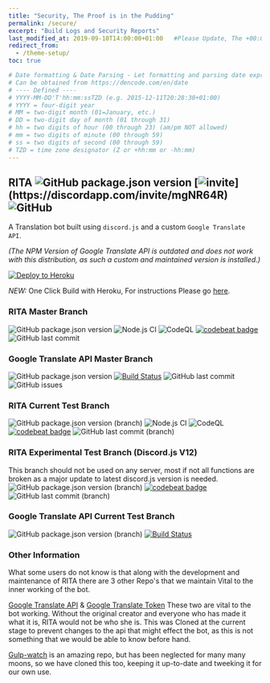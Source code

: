 ```yaml
---
title: "Security, The Proof is in the Pudding"
permalink: /secure/
excerpt: "Build Logs and Security Reports"
last_modified_at: 2019-09-10T14:00:00+01:00   #Please Update, The +00:00 is the Time Zone difference
redirect_from:
  - /theme-setup/
toc: true

# Date formatting & Date Parsing - Let formatting and parsing date expressed in ISO8601 format.
# Can be obtained from https://dencode.com/en/date
# ---- Defined ----
# YYYY-MM-DD'T'hh:mm:ssTZD (e.g. 2015-12-11T20:28:30+01:00)
# YYYY = four-digit year
# MM = two-digit month (01=January, etc.)
# DD = two-digit day of month (01 through 31)
# hh = two digits of hour (00 through 23) (am/pm NOT allowed)
# mm = two digits of minute (00 through 59)
# ss = two digits of second (00 through 59)
# TZD = time zone designator (Z or +hh:mm or -hh:mm)
---
```


## RITA ![GitHub package.json version](https://img.shields.io/github/package-json/v/RitaBot-Project/RitaBot?label=Stable%20Version) [![invite](https://img.shields.io/badge/Discord_Support-JOIN-7289DA.svg?)](https://discordapp.com/invite/mgNR64R) ![GitHub](https://img.shields.io/github/license/RitaBot-Project/RitaBot.svg) 
A Translation bot built using `discord.js` and a custom `Google Translate API`.

*(The NPM Version of Google Translate API is outdated and does not work with this distribution, as such a custom and maintained version is installed.)* 

[![Deploy to Heroku](https://www.herokucdn.com/deploy/button.png)](https://heroku.com/deploy?template=https://github.com/RitaBot-Project/RitaBot)

*NEW:* One Click Build with Heroku, For instructions Please go [here](/deploy/).

### RITA Master Branch
![GitHub package.json version](https://img.shields.io/github/package-json/v/RitaBot-Project/RitaBot?label=Stable%20Version)
![Node.js CI](https://github.com/RitaBot-Project/RitaBot/workflows/Node.js%20CI/badge.svg?branch=master)
![CodeQL](https://github.com/RitaBot-Project/RitaBot/workflows/CodeQL/badge.svg?branch=master)
[![codebeat badge](https://codebeat.co/badges/125a5ce4-4ba1-45cf-95fa-266e1353c331)](https://codebeat.co/projects/github-com-RitaBot-Project-ritabot-master)
![GitHub last commit](https://img.shields.io/github/last-commit/RitaBot-Project/RitaBot.svg)

### Google Translate API Master Branch
![GitHub package.json version](https://img.shields.io/github/package-json/v/RitaBot-Project/google-translate-api?label=Stable%20Version)
[![Build Status](https://travis-ci.com/RitaBot-Project/google-translate-api.svg?branch=master)](https://travis-ci.com/RitaBot-Project/google-translate-api)
![GitHub last commit](https://img.shields.io/github/last-commit/RitaBot-Project/google-translate-api)
![GitHub issues](https://img.shields.io/github/issues/RitaBot-Project/google-translate-api)

### RITA Current Test Branch
![GitHub package.json version (branch)](https://img.shields.io/github/package-json/v/RitaBot-Project/RitaBot/test-branch?label=Test%20Version)
![Node.js CI](https://github.com/RitaBot-Project/RitaBot/workflows/Node.js%20CI/badge.svg?branch=test-branch)
![CodeQL](https://github.com/RitaBot-Project/RitaBot/workflows/CodeQL/badge.svg?branch=test-branch)
[![codebeat badge](https://codebeat.co/badges/095e56cd-a926-4fa1-91d8-5cb20c11c5c6)](https://codebeat.co/projects/github-com-RitaBot-Project-ritabot-test-branch)
![GitHub last commit (branch)](https://img.shields.io/github/last-commit/RitaBot-Project/RitaBot/test-branch)

### RITA Experimental Test Branch (Discord.js V12)
This branch should not be used on any server, most if not all functions are broken as a major update to latest discord.js version is needed.
![GitHub package.json version (branch)](https://img.shields.io/github/package-json/v/RitaBot-Project/RitaBot/test-branch-1.2.2?label=Experimental%20Version)
[![codebeat badge](https://codebeat.co/badges/b72d7b2b-83d0-47cd-a91f-993964c6c564)](https://codebeat.co/projects/github-com-RitaBot-Project-ritabot-test-branch-1-2-2)
![GitHub last commit (branch)](https://img.shields.io/github/last-commit/RitaBot-Project/RitaBot/test-branch-1.2.2)

### Google Translate API Current Test Branch
![GitHub package.json version (branch)](https://img.shields.io/github/package-json/v/RitaBot-Project/google-translate-api/test-branch?label=Test%20Version)
[![Build Status](https://travis-ci.com/RitaBot-Project/google-translate-api.svg?branch=test-branch)](https://travis-ci.com/RitaBot-Project/google-translate-api)

### Other Information

What some users do not know is that along with the development and maintenance of RITA there are 3 other Repo's that we maintain Vital to the inner working of the bot.

[Google Translate API](https://github.com/RitaBot-Project/google-translate-api) & [Google Translate Token](https://github.com/RitaBot-Project/google-translate-token) These two are vital to the bot working. Without the original creator and everyone who has made it what it is, RITA would not be who she is. This was Cloned at the current stage to prevent changes to the api that might effect the bot, as this is not something that we would be able to know before hand.


[Gulp-watch](https://github.com/RitaBot-Project/gulp-watch) is an amazing repo, but has been neglected for many many moons, so we have cloned this too, keeping it up-to-date and tweeking it for our own use.
